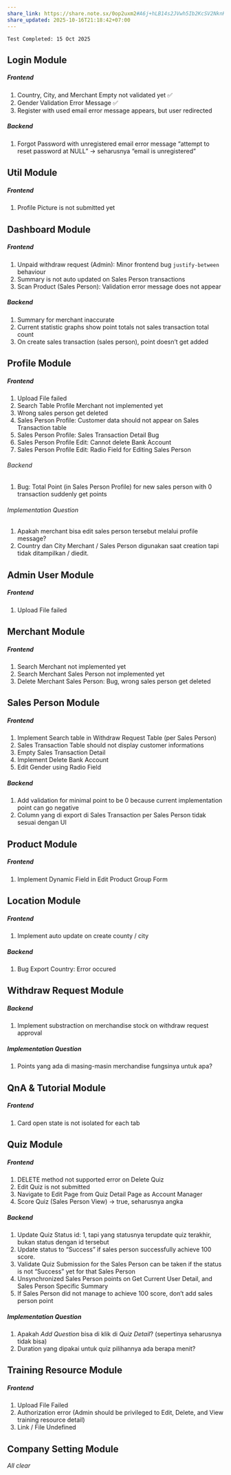 ```yaml
---
share_link: https://share.note.sx/0op2uxm2#A6j+hLB14s2JVwh5Ib2KcSV2NknKWoF+zGTlm2OSI10
share_updated: 2025-10-16T21:18:42+07:00
---
```

`Test Completed: 15 Oct 2025`

## Login Module
##### Frontend 
1. Country, City, and Merchant Empty not validated yet ✅
2. Gender Validation Error Message ✅
3. Register with used email error message appears, but user redirected 
##### Backend
1. Forgot Password with unregistered email error message “attempt to reset password at NULL” → seharusnya “email is unregistered”

## Util Module
##### Frontend 
1. Profile Picture is not submitted yet

## Dashboard Module
##### Frontend 
1. Unpaid withdraw request (Admin): Minor frontend bug `justify-between` behaviour
2. Summary is not auto updated on Sales Person transactions
3. Scan Product (Sales Person): Validation error message does not appear
##### Backend
1. Summary for merchant inaccurate
2. Current statistic graphs show point totals not sales transaction total count
3. On create sales transaction (sales person), point doesn’t get added

## Profile Module
##### Frontend
1. Upload File failed
2. Search Table Profile Merchant not implemented yet
3. Wrong sales person get deleted
4. Sales Person Profile: Customer data should not appear on Sales Transaction table
5. Sales Person Profile: Sales Transaction Detail Bug
6. Sales Person Profile Edit: Cannot delete Bank Account
7. Sales Person Profile Edit: Radio Field for Editing Sales Person
###### Backend
1. Bug: Total Point (in Sales Person Profile) for new sales person with 0 transaction suddenly get points
###### Implementation Question
1. Apakah merchant bisa edit sales person tersebut melalui profile message?
2. Country dan City Merchant / Sales Person digunakan saat creation tapi tidak ditampilkan / diedit.

## Admin User Module
##### Frontend
1. Upload File failed

## Merchant Module
##### Frontend
1. Search Merchant not implemented yet
2. Search Merchant Sales Person not implemented yet
3. Delete Merchant Sales Person: Bug, wrong sales person get deleted

## Sales Person Module
##### Frontend
1. Implement Search table in Withdraw Request Table (per Sales Person)
2. Sales Transaction Table should not display customer informations
3. Empty Sales Transaction Detail
4. Implement Delete Bank Account
5. Edit Gender using Radio Field
##### Backend
1. Add validation for minimal point to be 0 because current implementation point can go negative
2. Column yang di export di Sales Transaction per Sales Person tidak sesuai dengan UI

## Product Module
##### Frontend
1. Implement Dynamic Field in Edit Product Group Form

## Location Module
##### Frontend
1. Implement auto update on create county / city
##### Backend
1. Bug Export Country: Error occured

## Withdraw Request Module
##### Backend
1. Implement substraction on merchandise stock on withdraw request approval 
##### Implementation Question
1. Points yang ada di masing-masin merchandise fungsinya untuk apa?

## QnA & Tutorial Module
##### Frontend
1. Card open state is not isolated for each tab

## Quiz Module
##### Frontend
1. DELETE method not supported error on Delete Quiz
2. Edit Quiz is not submitted
3. Navigate to Edit Page from Quiz Detail Page as Account Manager
4. Score Quiz (Sales Person View) → true, seharusnya angka
##### Backend
1. Update Quiz Status id: 1, tapi yang statusnya terupdate quiz terakhir, bukan status dengan id tersebut
2. Update status to “Success” if sales person successfully achieve 100 score.
3. Validate Quiz Submission for the Sales Person can be taken if the status is not “Success” yet for that Sales Person
4. Unsynchronized Sales Person points on Get Current User Detail, and Sales Person Specific Summary
5. If Sales Person did not manage to achieve 100 score, don’t add sales person point
##### Implementation Question
1. Apakah *Add Question* bisa di klik di *Quiz Detail*? (sepertinya seharusnya tidak bisa)
2. Duration yang dipakai untuk quiz pilihannya ada berapa menit?

## Training Resource Module
##### Frontend
1. Upload File Failed
2. Authorization error (Admin should be privileged to Edit, Delete, and View training resource detail)
3. Link / File Undefined
## Company Setting Module
*All clear*